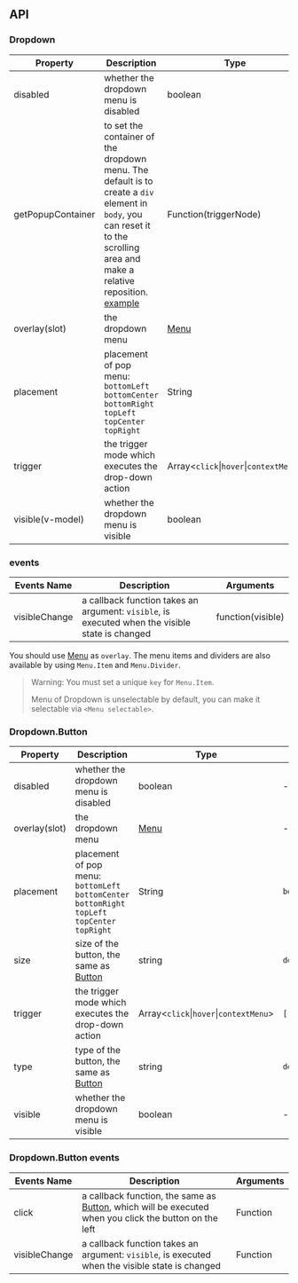 ## API

### Dropdown

| Property | Description | Type | Default |
| -------- | ----------- | ---- | ------- |
| disabled | whether the dropdown menu is disabled | boolean | - |
| getPopupContainer | to set the container of the dropdown menu. The default is to create a `div` element in `body`, you can reset it to the scrolling area and make a relative reposition. [example](https://codepen.io/afc163/pen/zEjNOy?editors=0010) | Function(triggerNode) | `() => document.body` |
| overlay(slot) | the dropdown menu | [Menu](#/us/components/menu) | - |
| placement | placement of pop menu: `bottomLeft` `bottomCenter` `bottomRight` `topLeft` `topCenter` `topRight` | String | `bottomLeft` |
| trigger | the trigger mode which executes the drop-down action | Array&lt;`click`\|`hover`\|`contextMenu`> | `['hover']` |
| visible(v-model) | whether the dropdown menu is visible | boolean | - |

### events
| Events Name | Description | Arguments |
| --- | --- | --- |
| visibleChange | a callback function takes an argument: `visible`, is executed when the visible state is changed  | function(visible) |

You should use [Menu](#/us/components/menu/) as `overlay`. The menu items and dividers are also available by using `Menu.Item` and `Menu.Divider`.

> Warning: You must set a unique `key` for `Menu.Item`.
>
> Menu of Dropdown is unselectable by default, you can make it selectable via `<Menu selectable>`.

### Dropdown.Button

| Property | Description | Type | Default |
| -------- | ----------- | ---- | ------- |
| disabled | whether the dropdown menu is disabled | boolean | - |
| overlay(slot) | the dropdown menu | [Menu](#/us/components/menu) | - |
| placement | placement of pop menu: `bottomLeft` `bottomCenter` `bottomRight` `topLeft` `topCenter` `topRight` | String | `bottomLeft` |
| size | size of the button, the same as [Button](#/us/components/button) | string | `default` |
| trigger | the trigger mode which executes the drop-down action | Array&lt;`click`\|`hover`\|`contextMenu`> | `['hover']` |
| type | type of the button, the same as [Button](#/us/components/button) | string | `default` |
| visible | whether the dropdown menu is visible | boolean | - |



### Dropdown.Button events
| Events Name | Description | Arguments |
| --- | --- | --- |
| click | a callback function, the same as [Button](#/us/components/button), which will be executed when you click the button on the left | Function |
| visibleChange | a callback function takes an argument: `visible`, is executed when the visible state is changed | Function |
